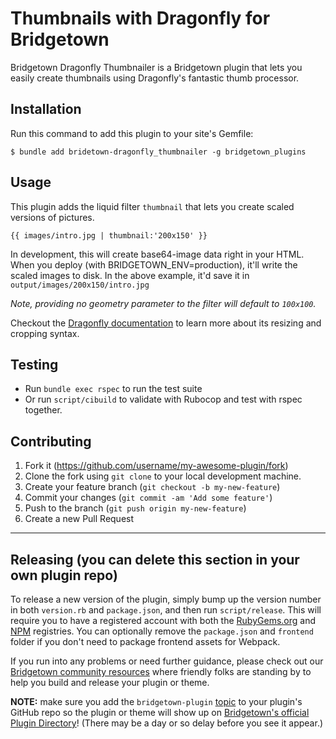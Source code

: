 # Thumbnails with Dragonfly for Bridgetown

Bridgetown Dragonfly Thumbnailer is a Bridgetown plugin that lets you easily create thumbnails using Dragonfly's fantastic thumb processor.

## Installation

Run this command to add this plugin to your site's Gemfile:

```shell
$ bundle add bridetown-dragonfly_thumbnailer -g bridgetown_plugins
```

## Usage

This plugin adds the liquid filter `thumbnail` that lets you create scaled versions of pictures.

    {{ images/intro.jpg | thumbnail:'200x150' }}

In development, this will create base64-image data right in your HTML.
When you deploy (with BRIDGETOWN_ENV=production), it'll write the scaled images to disk.
In the above example, it'd save it in `output/images/200x150/intro.jpg`

_Note, providing no geometry parameter to the filter will default to `100x100`._

Checkout the [Dragonfly documentation](https://markevans.github.io/dragonfly/imagemagick) to learn more about its resizing and cropping syntax.

## Testing

* Run `bundle exec rspec` to run the test suite
* Or run `script/cibuild` to validate with Rubocop and test with rspec together.

## Contributing

1. Fork it (https://github.com/username/my-awesome-plugin/fork)
2. Clone the fork using `git clone` to your local development machine.
3. Create your feature branch (`git checkout -b my-new-feature`)
4. Commit your changes (`git commit -am 'Add some feature'`)
5. Push to the branch (`git push origin my-new-feature`)
6. Create a new Pull Request

----

## Releasing (you can delete this section in your own plugin repo)

To release a new version of the plugin, simply bump up the version number in both `version.rb` and
`package.json`, and then run `script/release`. This will require you to have a registered account
with both the [RubyGems.org](https://rubygems.org) and [NPM](https://www.npmjs.com) registries.
You can optionally remove the `package.json` and `frontend` folder if you don't need to package frontend
assets for Webpack.

If you run into any problems or need further guidance, please check out our [Bridgetown community resources](https://www.bridgetownrb.com/docs/community)
where friendly folks are standing by to help you build and release your plugin or theme.

**NOTE:** make sure you add the `bridgetown-plugin` [topic](https://github.com/topics/bridgetown-plugin) to your
plugin's GitHub repo so the plugin or theme will show up on [Bridgetown's official Plugin Directory](https://www.bridgetownrb.com/plugins)! (There may be a day or so delay before you see it appear.)

